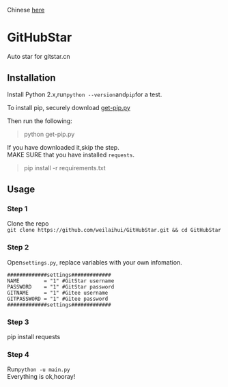 Chinese [here](README_CN.md)
# GitHubStar
Auto star for gitstar.cn
## Installation
Install Python 2.x,run```python --version```and```pip```for a test.  

To install pip, securely download [get-pip.py](https://bootstrap.pypa.io/get-pip.py)

Then run the following:

> python get-pip.py

If you have downloaded it,skip the step.  
MAKE SURE that you have installed ```requests```.
> pip install -r requirements.txt

## Usage
### Step 1
Clone the repo  
```git clone https://github.com/weilaihui/GitHubStar.git && cd GitHubStar```

### Step 2
Open```settings.py```, replace variables with your own infomation.
```
#############settings#############
NAME		= "1" #GitStar username
PASSWORD	= "1" #GitStar password
GITNAME		= "1" #Gitee username
GITPASSWORD	= "1" #Gitee password
#############settings#############
```
### Step 3
pip install requests

### Step 4
Run```python -u main.py```  
Everything is ok,hooray!
